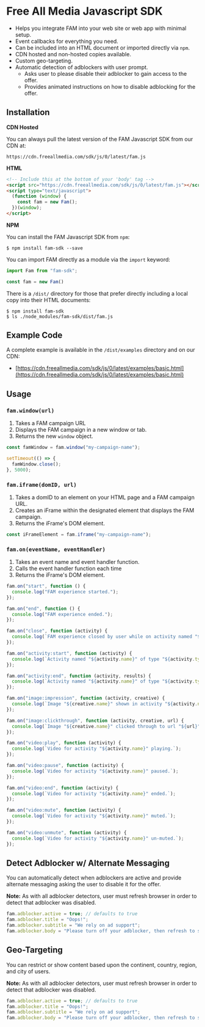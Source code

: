 # Free All Media Javascript SDK

* Helps you integrate FAM into your web site or web app with minimal setup.
* Event callbacks for everything you need.
* Can be included into an HTML document or imported directly via `npm`.
* CDN hosted and non-hosted copies available.
* Custom geo-targeting.
* Automatic detection of adblockers with user prompt.
  * Asks user to please disable their adblocker to gain access to the offer.
  * Provides animated instructions on how to disable adblocking for the offer.

## Installation

**CDN Hosted**

You can always pull the latest version of the FAM Javascript SDK from our CDN at:

    https://cdn.freeallmedia.com/sdk/js/0/latest/fam.js

**HTML**

```html
<!-- Include this at the bottom of your 'body' tag -->
<script src="https://cdn.freeallmedia.com/sdk/js/0/latest/fam.js"></script>
<script type="text/javascript">
  (function (window) {
    const fam = new Fam();
  })(window);
</script>
```

**NPM**

You can install the FAM Javascript SDK from `npm`:

```shell
$ npm install fam-sdk --save
```

You can import FAM directly as a module via the `import` keyword:

```javascript
import Fam from "fam-sdk";

const fam = new Fam()
```

There is a `/dist/` directory for those that prefer directly including a local copy into their HTML documents:

```shell
$ npm install fam-sdk
$ ls ./node_modules/fam-sdk/dist/fam.js
```

## Example Code

A complete example is available in the `/dist/examples` directory and on our CDN:

* [https://cdn.freeallmedia.com/sdk/js/0/latest/examples/basic.html](https://cdn.freeallmedia.com/sdk/js/0/latest/examples/basic.html)

## Usage

### `fam.window(url)`

1. Takes a FAM campaign URL
2. Displays the FAM campaign in a new window or tab.
3. Returns the new `window` object.

```javascript
const famWindow = fam.window("my-campaign-name");

setTimeout(() => {
  famWindow.close();
}, 5000);
```

### `fam.iframe(domID, url)`

1. Takes a domID to an element on your HTML page and a FAM campaign URL.
2. Creates an iFrame within the designated element that displays the FAM campaign.
3. Returns the iFrame's DOM element.

```javascript
const iFrameElement = fam.iframe("my-campaign-name");
```

### `fam.on(eventName, eventHandler)`

1. Takes an event name and event handler function.
2. Calls the event handler function each time
3. Returns the iFrame's DOM element.

```javascript
fam.on("start", function () {
  console.log("FAM experience started.");
});
```

```javascript
fam.on("end", function () {
  console.log("FAM experience ended.");
});
```

```javascript
fam.on("close", function (activity) {
  console.log(`FAM experience closed by user while on activity named "${activity.name}"`);
});
```

```javascript
fam.on("activity:start", function (activity) {
  console.log(`Activity named "${activity.name}" of type "${activity.type}" started.`);
});
```

```javascript
fam.on("activity:end", function (activity, results) {
  console.log(`Activity named "${activity.name}" of type "${activity.type}" ended with the following results:`, results);
});
```

```javascript
fam.on("image:impression", function (activity, creative) {
  console.log(`Image "${creative.name}" shown in activity "${activity.name}"`);
});
```

```javascript
fam.on("image:clickthrough", function (activity, creative, url) {
  console.log(`Image "${creative.name}" clicked through to url "${url}" in activity "${activity.name}"`);
});
```

```javascript
fam.on("video:play", function (activity) {
  console.log(`Video for activity "${activity.name}" playing.`);
});
```

```javascript
fam.on("video:pause", function (activity) {
  console.log(`Video for activity "${activity.name}" paused.`);
});
```

```javascript
fam.on("video:end", function (activity) {
  console.log(`Video for activity "${activity.name}" ended.`);
});
```

```javascript
fam.on("video:mute", function (activity) {
  console.log(`Video for activity "${activity.name}" muted.`);
});
```

```javascript
fam.on("video:unmute", function (activity) {
  console.log(`Video for activity "${activity.name}" un-muted.`);
});
```

## Detect Adblocker w/ Alternate Messaging

You can automatically detect when adblockers are active and provide alternate messaging asking the user to disable it for the offer.

**Note:** As with all adblocker detectors, user must refresh browser in order to detect that adblocker was disabled.

```javascript
fam.adblocker.active = true; // defaults to true
fam.adblocker.title = "Oops!";
fam.adblocker.subtitle = "We rely on ad support";
fam.adblocker.body = "Please turn off your adblocker, then refresh to see your content.";
```

## Geo-Targeting

You can restrict or show content based upon the continent, country, region, and city of users.

**Note:** As with all adblocker detectors, user must refresh browser in order to detect that adblocker was disabled.

```javascript
fam.adblocker.active = true; // defaults to true
fam.adblocker.title = "Oops!";
fam.adblocker.subtitle = "We rely on ad support";
fam.adblocker.body = "Please turn off your adblocker, then refresh to see your content.";
```
